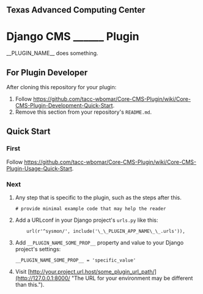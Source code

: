 ## Texas Advanced Computing Center
# Django CMS ______ Plugin

\_\_PLUGIN_NAME\_\_ does something.

## For Plugin Developer

After cloning this repository for your plugin:
1. Follow https://github.com/tacc-wbomar/Core-CMS-Plugin/wiki/Core-CMS-Plugin-Development-Quick-Start.
2. Remove this section from your repository's `README.md`.


## Quick Start

### First

Follow https://github.com/tacc-wbomar/Core-CMS-Plugin/wiki/Core-CMS-Plugin-Usage-Quick-Start.

### Next

1. Any step that is specific to the plugin, such as the steps after this.

    ```
    # provide minimal example code that may help the reader
    ```

2. Add a URLconf in your Django project's `urls.py` like this:

    ```
        url(r'^sysmon/', include('\_\_PLUGIN_APP_NAME\_\_.urls')),
    ```

3. Add `__PLUGIN_NAME_SOME_PROP__` property and value to your Django project's settings:

    ```
    __PLUGIN_NAME_SOME_PROP__ = 'specific_value'
    ```

5. Visit [http://your.project.url.host/some_plugin_url_path/](http://127.0.0.1:8000/ "The URL for your environment may be different than this.").
